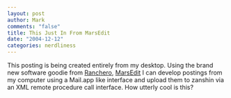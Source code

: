 ```yaml
--- 
layout: post
author: Mark
comments: "false"
title: This Just In From MarsEdit
date: "2004-12-12"
categories: nerdliness
---
```

This posting is being created entirely from my desktop. Using the brand new software goodie from <a href="http://ranchero.com/" title="Ranchero">Ranchero</a>, <a href="http://ranchero.com/marsedit/" title="MarsEdit">MarsEdit</a> I can develop postings from my computer using a Mail.app like interface and upload them to zanshin via an XML remote procedure call interface. How utterly cool is this?

